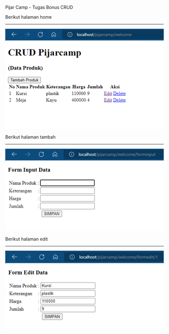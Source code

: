 Pijar Camp - Tugas Bonus CRUD

Berikut halaman home
***********************
![alt text](https://raw.githubusercontent.com/taufik17/pijarcamp/main/home.png)

Berikut halaman tambah
***********************
![alt text](https://raw.githubusercontent.com/taufik17/pijarcamp/main/tambah.png)

Berikut halaman edit
***********************
![alt text](https://raw.githubusercontent.com/taufik17/pijarcamp/main/edit.png)
